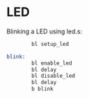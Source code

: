 # LED

Blinking a LED using led.s:

```asm
        bl setup_led

blink:
        bl enable_led
        bl delay
        bl disable_led
        bl delay
        b blink
```
